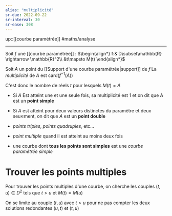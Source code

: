 ```yaml
---
alias: "multiplicité"
sr-due: 2022-09-22
sr-interval: 30
sr-ease: 308
---
```

up::[[courbe paramétrée]]
#maths/analyse 

----

Soit $f$ une [[courbe paramétrée]] :
$\begin{align*} f:& D\subset\mathbb{R} \rightarrow \mathbb{R}^2\\ &t\mapsto M(t)  \end{align*}$ 

Soit $A$ un point du [[Support d'une courbe paramétrée|support]] de $f$ 
La _multiplicité_ de $A$ est $\mathrm{card}(f^{-1}(A))$

C'est donc le nombre de réels $t$ pour lesquels $M(t) = A$


 - Si $A$ Est atteint une et une seule fois, sa multiplicité est $1$ et on dit que A est un **point simple**
 - Si $A$ est atteint pour deux valeurs distinctes du paramètre et deux seu∊ment, on dit que $A$ est un **point double**
 - _points triples_, _points quadruples_, etc...
 - _point multiple_ quand il est atteint au moins deux fois

 - une courbe dont **tous les points sont simples** est une _courbe paramétrée simple_

# Trouver les points multiples

Pour trouver les points multiples d'une courbe, on cherche les couples $(t,u)\in D^2$ tels que $t>u$ et $M(t)=M(u)$

On se limite au couple $(t,u)$ avec $t>u$ pour ne pas compter les deux solutions redondantes $(u,t)$ et $(t,u)$


